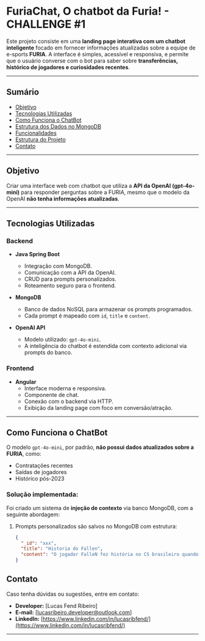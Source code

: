 # FuriaChat, O chatbot da Furia! - CHALLENGE #1

Este projeto consiste em uma **landing page interativa com um chatbot inteligente** focado em fornecer informações atualizadas sobre a equipe de e-sports **FURIA**. A interface é simples, acessível e responsiva, e permite que o usuário converse com o bot para saber sobre **transferências, histórico de jogadores e curiosidades recentes**.

---

## Sumário

- [Objetivo](#-objetivo)
- [Tecnologias Utilizadas](#-tecnologias-utilizadas)
- [Como Funciona o ChatBot](#-como-funciona-o-chatbot)
- [Estrutura dos Dados no MongoDB](#️-estrutura-dos-dados-no-mongodb)
- [Funcionalidades](#-funcionalidades)
- [Estrutura do Projeto](#-estrutura-do-projeto)
- [Contato](#-contato)

---

## Objetivo

Criar uma interface web com chatbot que utiliza a **API da OpenAI (gpt-4o-mini)** para responder perguntas sobre a FURIA, mesmo que o modelo da OpenAI **não tenha informações atualizadas**.

---

## Tecnologias Utilizadas

### Backend

- **Java Spring Boot**
  - Integração com MongoDB.
  - Comunicação com a API da OpenAI.
  - CRUD para prompts personalizados.
  - Roteamento seguro para o frontend.

- **MongoDB**
  - Banco de dados NoSQL para armazenar os prompts programados.
  - Cada prompt é mapeado com `id`, `title` e `content`.

- **OpenAI API**
  - Modelo utilizado: `gpt-4o-mini`.
  - A inteligência do chatbot é estendida com contexto adicional via prompts do banco.

### Frontend

- **Angular**
  - Interface moderna e responsiva.
  - Componente de chat.
  - Conexão com o backend via HTTP.
  - Exibição da landing page com foco em conversão/atração.

---

## Como Funciona o ChatBot

O modelo `gpt-4o-mini`, por padrão, **não possui dados atualizados sobre a FURIA**, como:
- Contratações recentes
- Saídas de jogadores
- Histórico pós-2023

### Solução implementada:

Foi criado um sistema de **injeção de contexto** via banco MongoDB, com a seguinte abordagem:

1. Prompts personalizados são salvos no MongoDB com estrutura:
   ```json
   {
     "_id": "xxx",
     "title": "Historia do Fallen",
     "content": "O jogador FalleN fez história no CS brasileiro quando em 2016..."
   }

## Contato

Caso tenha dúvidas ou sugestões, entre em contato:

- **Developer:** [Lucas Fend Ribeiro]
- **E-mail:** [lucasribeiro.developer@outlook.com]
- **LinkedIn:** [https://www.linkedin.com/in/lucasribfend/](https://www.linkedin.com/in/lucasribfend/)

---
